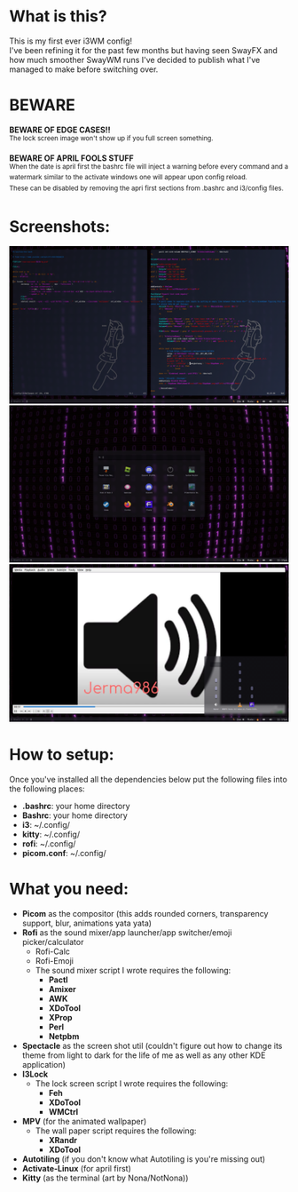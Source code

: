 # What is this?
This is my first ever i3WM config!<br>
I've been refining it for the past few months but having seen SwayFX and how much smoother SwayWM runs I've decided to publish what I've managed to make before switching over.<br>

# BEWARE
<b>BEWARE OF EDGE CASES!!</b><br>
<sup>The lock screen image won't show up if you full screen something.</sup>
<br>

<b>BEWARE OF APRIL FOOLS STUFF</b><br>
<sup>When the date is april first the bashrc file will inject a warning before every command and a watermark similar to the activate windows one will appear upon config reload.<br>
These can be disabled by removing the apri first sections from .bashrc and i3/config files.</sup>

# Screenshots:
![](https://github.com/MrHax00/i3wm-dotfiles/blob/main/Screenshots/Screenshot_20250622_231022.png?raw=true)
![](https://github.com/MrHax00/i3wm-dotfiles/blob/main/Screenshots/Screenshot_20250622_231528.png?raw=true)
![](https://github.com/MrHax00/i3wm-dotfiles/blob/main/Screenshots/Screenshot_20250622_231710.png?raw=true)

# How to setup:
Once you've installed all the dependencies below put the following files into the following places:
<ul>
  <li><b>.bashrc</b>: your home directory</li>
  <li><b>Bashrc</b>: your home directory</li>
  <li><b>i3</b>: ~/.config/</li>
  <li><b>kitty</b>: ~/.config/</li>
  <li><b>rofi</b>: ~/.config/</li>
  <li><b>picom.conf</b>: ~/.config/</li>
</ul>

# What you need:
<ul>
  <li><b>Picom</b> as the compositor (this adds rounded corners, transparency support, blur, animations yata yata)</li>
  <li>
    <b>Rofi</b> as the sound mixer/app launcher/app switcher/emoji picker/calculator
    <ul>
      <li>Rofi-Calc</li>
      <li>Rofi-Emoji</li>
      <li>
        The sound mixer script I wrote requires the following:
        <ul>
          <li><b>Pactl</b></li>
          <li><b>Amixer</b></li>
          <li><b>AWK</b></li>
          <li><b>XDoTool</b></li>
          <li><b>XProp</b></li>
          <li><b>Perl</b></li>
          <li><b>Netpbm</b></li>
        </ul>
      </li>
    </ul>
  </li>
  <li><b>Spectacle</b> as the screen shot util (couldn't figure out how to change its theme from light to dark for the life of me as well as any other KDE application)</li>
  <li>
    <b>I3Lock</b>
    <ul>
      <li>
        The lock screen script I wrote requires the following:
        <ul>
          <li><b>Feh</b></li>
          <li><b>XDoTool</b></li>
          <li><b>WMCtrl</b></li>
        </ul>
      </li>
    </ul>
  </li>
  <li>
    <b>MPV</b> (for the animated wallpaper)
    <ul>
      <li>
        The wall paper script requires the following:
        <ul>
          <li><b>XRandr</b></li>
          <li><b>XDoTool</b></li>
        </ul>
      </li>
    </ul>
  </li>
  <li><b>Autotiling</b> (if you don't know what Autotiling is you're missing out)</li>
  <li><b>Activate-Linux</b> (for april first)</li>
  <li><b>Kitty</b> (as the terminal (art by Nona/NotNona))</li>
</ul>
